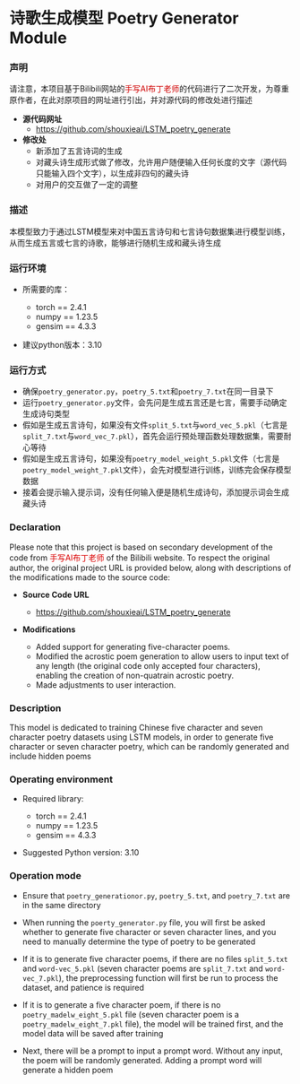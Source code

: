 # 诗歌生成模型 Poetry Generator Module

### 声明

请注意，本项目基于Bilibili网站的<font color = "drak_blue">手写AI布丁老师</font>的代码进行了二次开发，为尊重原作者，在此对原项目的网址进行引出，并对源代码的修改处进行描述
+ **源代码网址**
  - https://github.com/shouxieai/LSTM_poetry_generate
+ **修改处**
  - 新添加了五言诗词的生成
  - 对藏头诗生成形式做了修改，允许用户随便输入任何长度的文字（源代码只能输入四个文字），以生成非四句的藏头诗
  - 对用户的交互做了一定的调整

 
### 描述

本模型致力于通过LSTM模型来对中国五言诗句和七言诗句数据集进行模型训练，从而生成五言或七言的诗歌，能够进行随机生成和藏头诗生成

### 运行环境

- 所需要的库：
  + torch == 2.4.1
  + numpy == 1.23.5
  + gensim == 4.3.3

- 建议python版本：3.10

### 运行方式

- 确保`poetry_generator.py`，`poetry_5.txt`和`poetry_7.txt`在同一目录下
- 运行`poetry_generator.py`文件，会先问是生成五言还是七言，需要手动确定生成诗句类型
- 假如是生成五言诗句，如果没有文件`split_5.txt`与`word_vec_5.pkl`（七言是`split_7.txt`与`word_vec_7.pkl`），首先会运行预处理函数处理数据集，需要耐心等待
- 假如是生成五言诗句，如果没有`poetry_model_weight_5.pkl`文件（七言是`poetry_model_weight_7.pkl`文件），会先对模型进行训练，训练完会保存模型数据
- 接着会提示输入提示词，没有任何输入便是随机生成诗句，添加提示词会生成藏头诗

### Declaration
Please note that this project is based on secondary development of the code from <font color="dark_blue">手写AI布丁老师</font> of the Bilibili website. To respect the original author, the original project URL is provided below, along with descriptions of the modifications made to the source code:

+ **Source Code URL**
  - https://github.com/shouxieai/LSTM_poetry_generate

+ **Modifications**
  - Added support for generating five-character poems.
  - Modified the acrostic poem generation to allow users to input text of any length (the original code only accepted four characters), enabling the creation of non-quatrain acrostic poetry.
  - Made adjustments to user interaction.


### Description

This model is dedicated to training Chinese five character and seven character poetry datasets using LSTM models, in order to generate five character or seven character poetry, which can be randomly generated and include hidden poems

### Operating environment

- Required library:
  + torch == 2.4.1
  + numpy == 1.23.5
  + gensim == 4.3.3

- Suggested Python version: 3.10

### Operation mode

- Ensure that `poetry_generationor.py`, `poetry_5.txt`, and `poetry_7.txt` are in the same directory

- When running the `poerty_generator.py` file, you will first be asked whether to generate five character or seven character lines, and you need to manually determine the type of poetry to be 
generated

- If it is to generate five character poems, if there are no files `split_5.txt` and `word-vec_5.pkl` (seven character poems are `split_7.txt` and `word-vec_7.pkl`), the preprocessing function will first be run to process the dataset, and patience is required

- If it is to generate a five character poem, if there is no `poetry_madelw_eight_5.pkl` file (seven character poem is a `poetry_madelw_eight_7.pkl` file), the model will be trained first, and the model data will be saved after training

- Next, there will be a prompt to input a prompt word. Without any input, the poem will be randomly generated. Adding a prompt word will generate a hidden poem
